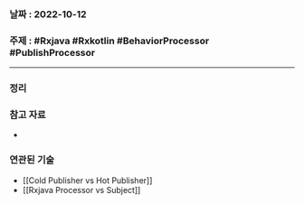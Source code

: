 ### 날짜 : 2022-10-12
### 주제 : #Rxjava #Rxkotlin #BehaviorProcessor #PublishProcessor
----
### 정리
 

### 참고 자료
- 

### 연관된 기술
- [[Cold Publisher vs Hot Publisher]]
- [[Rxjava Processor vs Subject]]